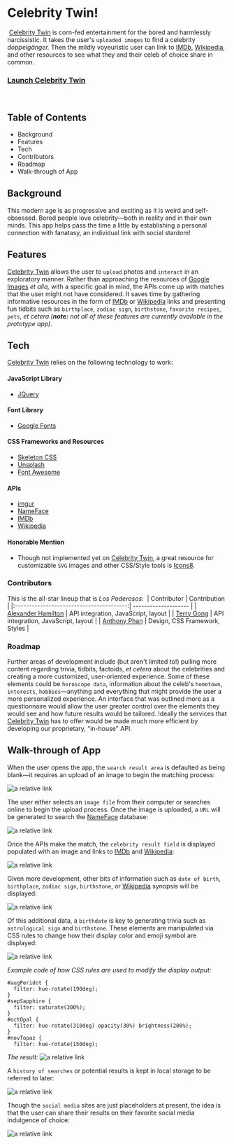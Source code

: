 # Celebrity Twin!
​
[Celebrity Twin](https://ajhami.github.io/celebrity_twin/) is corn-fed entertainment for the bored and harmlessly narcissistic. It takes the user's `uploaded images` to find a celebrity *doppelgänger.* Then the mildly voyeuristic user can link to [IMDb](https://www.imdb.com/), [Wikipedia](https://www.wikipedia.org/), and other resources to see what they and their celeb of choice share in common.
​
### [Launch Celebrity Twin](https://ajhami.github.io/celebrity_twin/)
​
## Table of Contents
- Background
- Features
- Tech
- Contributors
- Roadmap
- Walk-through of App
​
## Background
This modern age is as progressive and exciting as it is weird and self-obsessed. Bored people love celebrity—both in reality and in their own minds. This app helps pass the time a little by establishing a personal connection with fanatasy, an individual link with social stardom!
​
## Features
[Celebrity Twin](https://ajhami.github.io/celebrity_twin/) allows the user to `upload` photos and `interact` in an exploratory manner. Rather than approaching the resources of [Google Images](https://www.google.com/imghp?hl=en) *et alia,* with a specific goal in mind, the APIs come up with matches that the user might not have considered. It saves time by gathering informative resources in the form of [IMDb](https://www.imdb.com/) or [Wikipedia](https://www.wikipedia.org/) links and presenting fun tidbits such as `birthplace`, `zodiac sign`, `birthstone`, `favorite recipes`, `pets`, *et cetera (**note:** not all of these features are currently available in the prototype app).*
​
## Tech
[Celebrity Twin](https://ajhami.github.io/celebrity_twin/) relies on the following technology to work:
#### JavaScript Library
- [JQuery](https://jquery.com/)
#### Font Library
- [Google Fonts](https://fonts.google.com/)
#### CSS Frameworks and Resources
- [Skeleton CSS](http://getskeleton.com/)
- [Unsplash](https://unsplash.com/)
- [Font Awesome](https://fontawesome.com/)
#### APIs
- [imgur](https://imgur.com/)
- [NameFace](http://nameface.com/)
- [IMDb](https://www.imdb.com/)
- [Wikipedia](https://www.wikipedia.org/)
#### Honorable Mention
- Though not implemented yet on [Celebrity Twin](https://ajhami.github.io/celebrity_twin/), a great resource for customizable `SVG` images and other CSS/Style tools is [Icons8](https://icons8.com/).
​
### Contributors
This is the all-star lineup that is *Los Poderosos:*
​
| Contributor                              | Contribution         |
|:----------------------------------------:| -------------------- | 
| [Alexander Hamilton](https://github.com/ajhami/) | API integration, JavaScript, layout |
| [Terry Gong](https://github.com/terry0532)  | API integration, JavaScript, layout  |
| [Anthony Phan](https://github.com/aphan1982/) | Design, CSS Framework, Styles    |
​
### Roadmap 
Further areas of development include (but aren't limited to!) pulling more content regarding trivia, tidbits, factoids, *et cetera* about the celebrities and creating a more customized, user-oriented experience. Some of these elements could be `horoscope data`, information about the celeb's `hometown`, `interests`, `hobbies`—anything and everything that might provide the user a more personalized experience. An interface that was outlined more as a questionnaire would allow the user greater control over the elements they would see and how future results would be tailored. Ideally the services that [Celebrity Twin](https://ajhami.github.io/celebrity_twin/) has to offer would be made much more efficient by developing our proprietary, "in-house" API.

## Walk-through of App
When the user opens the app, the `search result area` is defaulted as being blank—it requires an upload of an image to begin the matching process:

![a relative link](./assets/images/readme_pngs/deployed_site.png "splash page, search results empty")

The user either selects an `image file` from their computer or searches online to begin the upload process. Once the image is uploaded, a `URL` will be generated to search the [NameFace](http://nameface.com/) database:

![a relative link](./assets/images/readme_pngs/upload_inputs.png "upload input prompts")

Once the APIs make the match, the `celebrity result field` is displayed populated with an image and links to [IMDb](https://www.imdb.com/) and [Wikipedia](https://www.wikipedia.org/):

![a relative link](./assets/images/readme_pngs/celeb_result.png "result of celeb search")

Given more development, other bits of information such as `date of birth`, `birthplace`, `zodiac sign`, `birthstone`, or [Wikipedia](https://www.wikipedia.org/) synopsis will be displayed:

![a relative link](./assets/images/readme_pngs/roadmap_data.png "additional data available with further development")

Of this additional data, a `birthdate` is key to generating trivia such as `astrological sign` and `birthstone`. These elements are manipulated via CSS rules to change how their display color and emoji symbol are displayed:

![a relative link](./assets/images/readme_pngs/DOB_first.png "first, or default date of birth result")

*Example code of how CSS rules are used to modify the display output:*
```
#augPeridot {
  filter: hue-rotate(190deg);
}
#sepSapphire {
  filter: saturate(300%);
}
#octOpal {
  filter: hue-rotate(310deg) opacity(30%) brightness(200%);
}
#novTopaz {
  filter: hue-rotate(150deg);
```
*The result:*
![a relative link](./assets/images/readme_pngs/DOB_second.png "birth result after CSS style change")

A `history of searches` or potential results is kept in local storage to be referred to later:

![a relative link](./assets/images/readme_pngs/search_history.png "search or potential result history")

Though the `social media` sites are just placeholders at present, the idea is that the user can share their results on their favorite social media indulgence of choice:

![a relative link](./assets/images/readme_pngs/social_media_links.png "social media links")